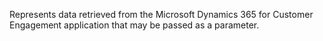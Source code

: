 Represents data retrieved from the Microsoft Dynamics 365 for Customer Engagement application that may be passed as a parameter.